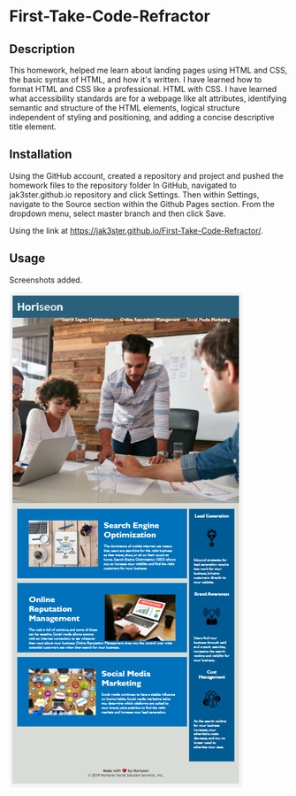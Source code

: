 # First-Take-Code-Refractor

## Description

This homework, helped me learn about landing pages using HTML and CSS,  the basic syntax of HTML, and how it's written. I have learned how to format HTML and CSS like a professional. HTML with CSS. I have learned what accessibility standards are for a webpage like alt attributes, identifying semantic and structure of the HTML elements, logical structure independent of styling and positioning, and adding a concise descriptive title element.

## Installation

Using the GitHub account, created a repository and project and pushed the homework files to the repository folder
In GitHub, navigated to jak3ster.github.io repository and click Settings.
Then within Settings, navigate to the Source section within the Github Pages section. 
From the dropdown menu, select master branch and then click Save.

Using the link at https://jak3ster.github.io/First-Take-Code-Refractor/.

## Usage

Screenshots added.

![alt text](./assets/images/homework1-screenshot.png)